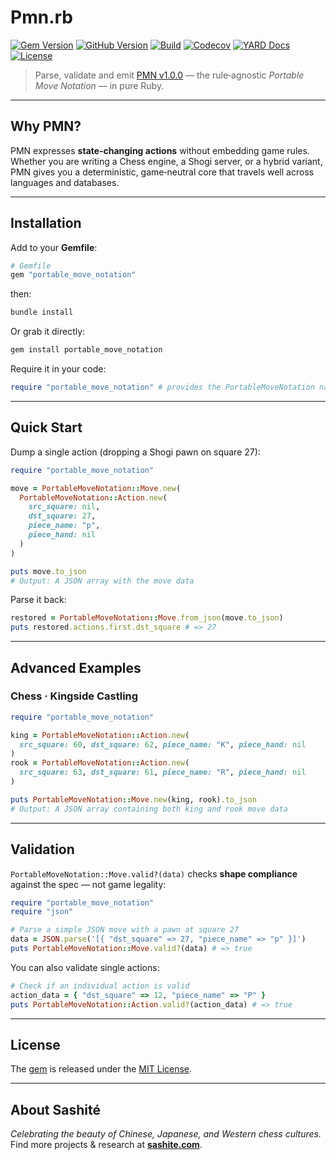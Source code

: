 # Pmn.rb

[![Gem Version](https://img.shields.io/gem/v/portable_move_notation.svg?logo=rubygems)](https://rubygems.org/gems/portable_move_notation)
[![GitHub Version](https://img.shields.io/github/v/tag/sashite/pmn.rb?label=GitHub\&logo=github)](https://github.com/sashite/pmn.rb/tags)
[![Build](https://github.com/sashite/pmn.rb/actions/workflows/main.yml/badge.svg?branch=main)](https://github.com/sashite/pmn.rb/actions/workflows/main.yml)
[![Codecov](https://img.shields.io/codecov/c/github/sashite/pmn.rb?logo=codecov)](https://codecov.io/gh/sashite/pmn.rb)
[![YARD Docs](https://img.shields.io/badge/YARD-Documentation-blue.svg?logo=ruby)](https://rubydoc.info/github/sashite/pmn.rb/main)
[![License](https://img.shields.io/github/license/sashite/pmn.rb?label=License)](https://github.com/sashite/pmn.rb/raw/main/LICENSE.md)

> Parse, validate and emit [PMN v1.0.0](https://sashite.dev/documents/pmn/1.0.0/) — the rule‑agnostic *Portable Move Notation* — in pure Ruby.

---

## Why PMN?

PMN expresses **state‑changing actions** without embedding game rules. Whether you are writing a Chess engine, a Shogi server, or a hybrid variant, PMN gives you a deterministic, game‑neutral core that travels well across languages and databases.

---

## Installation

Add to your **Gemfile**:

```ruby
# Gemfile
gem "portable_move_notation"
```

then:

```bash
bundle install
```

Or grab it directly:

```bash
gem install portable_move_notation
```

Require it in your code:

```ruby
require "portable_move_notation" # provides the PortableMoveNotation namespace
```

---

## Quick Start

Dump a single action (dropping a Shogi pawn on square 27):

```ruby
require "portable_move_notation"

move = PortableMoveNotation::Move.new(
  PortableMoveNotation::Action.new(
    src_square: nil,
    dst_square: 27,
    piece_name: "p",
    piece_hand: nil
  )
)

puts move.to_json
# Output: A JSON array with the move data
```

Parse it back:

```ruby
restored = PortableMoveNotation::Move.from_json(move.to_json)
puts restored.actions.first.dst_square # => 27
```

---

## Advanced Examples

### Chess · Kingside Castling

```ruby
require "portable_move_notation"

king = PortableMoveNotation::Action.new(
  src_square: 60, dst_square: 62, piece_name: "K", piece_hand: nil
)
rook = PortableMoveNotation::Action.new(
  src_square: 63, dst_square: 61, piece_name: "R", piece_hand: nil
)

puts PortableMoveNotation::Move.new(king, rook).to_json
# Output: A JSON array containing both king and rook move data
```

---

## Validation

`PortableMoveNotation::Move.valid?(data)` checks **shape compliance** against the spec — not game legality:

```ruby
require "portable_move_notation"
require "json"

# Parse a simple JSON move with a pawn at square 27
data = JSON.parse('[{ "dst_square" => 27, "piece_name" => "p" }]')
puts PortableMoveNotation::Move.valid?(data) # => true
```

You can also validate single actions:

```ruby
# Check if an individual action is valid
action_data = { "dst_square" => 12, "piece_name" => "P" }
puts PortableMoveNotation::Action.valid?(action_data) # => true
```

---

## License

The [gem](https://rubygems.org/gems/portable_move_notation) is released under the [MIT License](https://opensource.org/licenses/MIT).

---

## About Sashité

*Celebrating the beauty of Chinese, Japanese, and Western chess cultures.*
Find more projects & research at **[sashite.com](https://sashite.com/)**.
